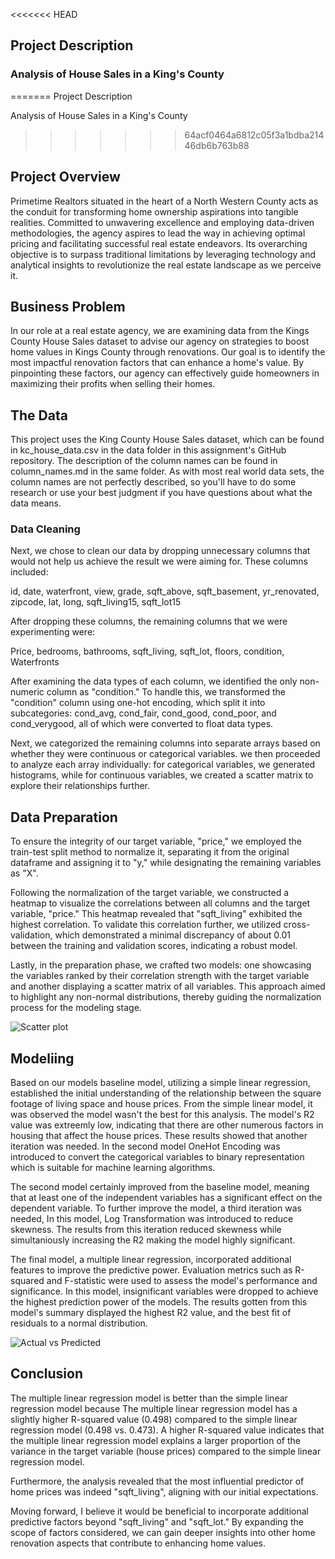 <<<<<<< HEAD
## Project Description
### Analysis of House Sales in a King's County
=======
Project Description

Analysis of House Sales in a King's County
>>>>>>> 64acf0464a6812c05f3a1bdba21446db6b763b88


## Project Overview
Primetime Realtors situated in the heart of a North Western County acts as the conduit for transforming home ownership aspirations into tangible realities. Committed to unwavering excellence and employing data-driven methodologies, the agency aspires to lead the way in achieving optimal pricing and facilitating successful real estate endeavors. Its overarching objective is to surpass traditional limitations by leveraging technology and analytical insights to revolutionize the real estate landscape as we perceive it.


## Business Problem

In our role at a real estate agency, we are examining data from the Kings County House Sales dataset to advise our agency on strategies to boost home values in Kings County through renovations. Our goal is to identify the most impactful renovation factors that can enhance a home's value. By pinpointing these factors, our agency can effectively guide homeowners in maximizing their profits when selling their homes.


## The Data

This project uses the King County House Sales dataset, which can be found in kc_house_data.csv in the data folder in this assignment's GitHub repository. The description of the column names can be found in column_names.md in the same folder. As with most real world data sets, the column names are not perfectly described, so you'll have to do some research or use your best judgment if you have questions about what the data means.

### Data Cleaning

Next, we chose to clean our data by dropping unnecessary columns that would not help us achieve the result we were aiming for. These columns included:

id,
date,
waterfront,
view,
grade,
sqft_above,
sqft_basement,
yr_renovated,
zipcode,
lat,
long,
sqft_living15,
sqft_lot15

After dropping these columns, the remaining columns that we were experimenting were:

Price,
bedrooms,
bathrooms,
sqft_living,
sqft_lot,
floors,
condition,
Waterfronts

 
After examining the data types of each column, we identified the only non-numeric column as "condition." To handle this, we transformed the "condition" column using one-hot encoding, which split it into subcategories: cond_avg, cond_fair, cond_good, cond_poor, and cond_verygood, all of which were converted to float data types.

Next, we categorized the remaining columns into separate arrays based on whether they were continuous or categorical variables. we then proceeded to analyze each array individually: for categorical variables, we generated histograms, while for continuous variables, we created a scatter matrix to explore their relationships further.


## Data Preparation


To ensure the integrity of our target variable, "price," we employed the train-test split method to normalize it, separating it from the original dataframe and assigning it to "y," while designating the remaining variables as "X".

Following the normalization of the target variable, we constructed a heatmap to visualize the correlations between all columns and the target variable, "price." This heatmap revealed that "sqft_living" exhibited the highest correlation. To validate this correlation further, we  utilized cross-validation, which demonstrated a minimal discrepancy of about 0.01 between the training and validation scores, indicating a robust model.

Lastly, in the preparation phase, we crafted two models: one showcasing the variables ranked by their correlation strength with the target variable and another displaying a scatter matrix of all variables. This approach aimed to highlight any non-normal distributions, thereby guiding the normalization process for the modeling stage.

![Scatter plot](image-3.png)


## Modeliing


Based on our models baseline model, utilizing a simple linear regression, established the initial understanding of the relationship between the square footage of living space and house prices. From the simple linear model, it was observed the model wasn't the best for this analysis. The model's R2 value was extreemly low, indicating that there are other numerous factors in housing that affect the house prices. These results showed that another iteration was needed. In the second model OneHot Encoding was introduced to convert the categorical variables to binary representation which is suitable for machine learning algorithms. 

The second model certainly improved from the baseline model, meaning that at least one of the independent variables has a significant effect on the dependent variable. To further improve the model, a third iteration was needed, In this model, Log Transformation was introduced to reduce skewness. The results from this iteration reduced skewness while simultaniously increasing the R2 making the model highly significant. 

The final model, a multiple linear regression, incorporated additional features to improve the predictive power. Evaluation metrics such as R-squared and F-statistic were used to assess the model's performance and significance. In this model, insignificant variables were dropped to achieve the highest prediction power of the models. The results gotten from this model's summary displayed the highest R2 value, and the best fit of residuals to a normal distribution.

![Actual vs Predicted](image-4.png)


## Conclusion

 The multiple linear regression model is better than the simple linear regression model because The multiple linear regression model has a slightly higher R-squared value (0.498) compared to the simple linear regression model (0.498 vs. 0.473). A higher R-squared value indicates that the multiple linear regression model explains a larger proportion of the variance in the target variable (house prices) compared to the simple linear regression model.

 Furthermore, the analysis revealed that the most influential predictor of home prices was indeed "sqft_living", aligning with our initial expectations. 

 Moving forward, I believe it would be beneficial to incorporate additional predictive factors beyond "sqft_living" and "sqft_lot." By expanding the scope of factors considered, we can gain deeper insights into other home renovation aspects that contribute to enhancing home values.















